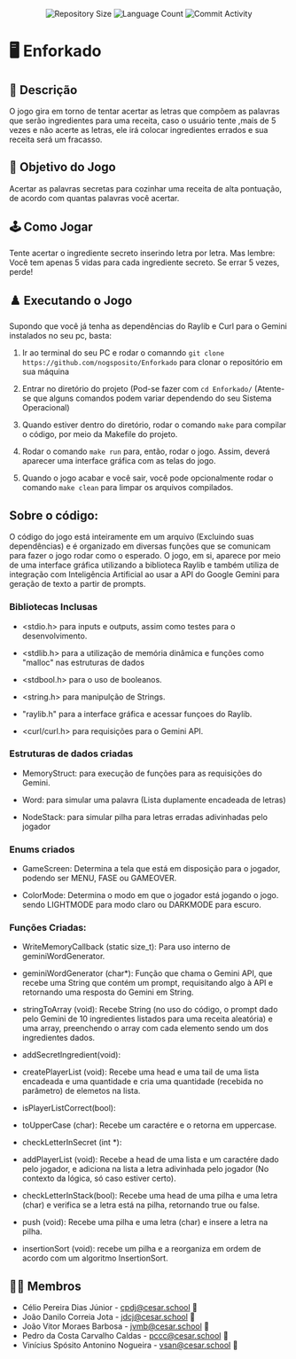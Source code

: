 <p align="center">
  <img
    src="https://img.shields.io/github/repo-size/nogsposito/Enforkado?style=flat"
    alt="Repository Size"
  />
  <img
    src="https://img.shields.io/github/languages/count/nogsposito/Enforkado?style=flat&logo=c"
    alt="Language Count"
  />
  <img
    src="https://img.shields.io/github/commit-activity/t/nogsposito/Enforkado?style=flat&logo=github"
    alt="Commit Activity"
  />
</p>

# 🖥️ Enforkado

## 📄 Descrição

O jogo gira em torno de tentar acertar as letras que compõem as palavras que serão ingredientes para uma receita, caso o usuário tente ,mais de 5 vezes e não acerte as letras, ele irá colocar ingredientes errados e sua receita será um fracasso.

## 🎲 Objetivo do Jogo

Acertar as palavras secretas para cozinhar uma receita de alta pontuação, de acordo com quantas palavras você acertar.

## 🕹️ Como Jogar

Tente acertar o ingrediente secreto inserindo letra por letra. Mas lembre: Você tem apenas 5 vidas para cada ingrediente secreto. Se errar 5 vezes, perde!

## ♟️ Executando o Jogo

Supondo que você já tenha as dependências do Raylib e Curl para o Gemini instalados no seu pc, basta:

1. Ir ao terminal do seu PC e rodar o comanndo `git clone https://github.com/nogsposito/Enforkado` para clonar o repositório em sua máquina
   
2. Entrar no diretório do projeto (Pod-se fazer com `cd Enforkado/` (Atente-se que alguns comandos podem variar dependendo do seu Sistema Operacional)
   
3. Quando estiver dentro do diretório, rodar o comando `make` para compilar o código, por meio da Makefile do projeto.
   
4. Rodar o comando `make run` para, então, rodar o jogo. Assim, deverá aparecer uma interface gráfica com as telas do jogo.
   
5. Quando o jogo acabar e você sair, você pode opcionalmente rodar o comando `make clean` para limpar os arquivos compilados.

## Sobre o código:

O código do jogo está inteiramente em um arquivo (Excluindo suas dependências) e é organizado em diversas funções que se comunicam para fazer o jogo rodar como o esperado. O jogo, em si, aparece por meio de uma interface gráfica utilizando a biblioteca Raylib e também utiliza de integração com Inteligência Artificial ao usar a API do Google Gemini para geração de texto a partir de prompts. 

### Bibliotecas Inclusas

- <stdio.h> para inputs e outputs, assim como testes para o desenvolvimento.

- <stdlib.h> para a utilização de memória dinâmica e funções como "malloc" nas estruturas de dados

- <stdbool.h> para o uso de booleanos.

- <string.h> para manipulção de Strings.

- "raylib.h" para a interface gráfica e acessar funçoes do Raylib.

- <curl/curl.h> para requisições para o Gemini API.

### Estruturas de dados criadas

- MemoryStruct: para execução de funções para as requisições do Gemini.

- Word: para simular uma palavra (Lista duplamente encadeada de letras)

- NodeStack: para simular pilha para letras erradas adivinhadas pelo jogador

### Enums criados

- GameScreen: Determina a tela que está em disposição para o jogador, podendo ser MENU, FASE ou GAMEOVER.

- ColorMode: Determina o modo em que o jogador está jogando o jogo. sendo LIGHTMODE para modo claro ou DARKMODE para escuro.

### Funções Criadas:

- WriteMemoryCallback (static size_t): Para uso interno de geminiWordGenerator.
  
- geminiWordGenerator (char*): Função que chama o Gemini API, que recebe uma String que contém um prompt, requisitando algo à API e retornando uma resposta do Gemini em String.
  
- stringToArray (void): Recebe String (no uso do código, o prompt dado pelo Gemini de 10 ingredientes listados para uma receita aleatória) e uma array, preenchendo o array com cada elemento sendo um dos ingredientes dados.
  
- addSecretIngredient(void):
  
- createPlayerList (void): Recebe uma head e uma tail de uma lista encadeada e uma quantidade e cria uma quantidade (recebida no parâmetro) de elemetos na lista.
  
- isPlayerListCorrect(bool):
  
- toUpperCase (char): Recebe um caractére e o retorna em uppercase.
  
- checkLetterInSecret (int *):
  
- addPlayerList (void): Recebe a head de uma lista e um caractére dado pelo jogador, e adiciona na lista a letra adivinhada pelo jogador (No contexto da lógica, só caso estiver certo).
  
- checkLetterInStack(bool): Recebe uma head de uma pilha e uma letra (char) e verifica se a letra está na pilha, retornando true ou false.
  
- push (void): Recebe uma pilha e uma letra (char) e insere a letra na pilha.
  
- insertionSort (void): recebe um pilha e a reorganiza em ordem de acordo com um algoritmo InsertionSort.


## 👩‍💻 Membros

* Célio Pereira Dias Júnior - cpdj@cesar.school 📩
* João Danilo Correia Jota - jdcj@cesar.school 📩
* João Vitor Moraes Barbosa - jvmb@cesar.school 📩
* Pedro da Costa Carvalho Caldas - pccc@cesar.school 📩
* Vinícius Spósito Antonino Nogueira - vsan@cesar.school 📩
